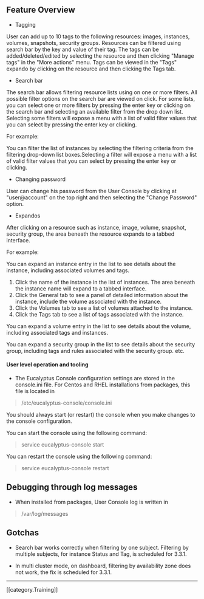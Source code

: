 ## Feature Overview

* Tagging

User can add up to 10 tags to the following resources: images, instances, volumes, snapshots, security groups. Resources can be filtered using search bar by the key and value of their tag. The tags can be added/deleted/edited by selecting the resource and then clicking "Manage tags" in the "More actions" menu. Tags can be viewed in the "Tags" expando by clicking on the resource and then clicking the Tags tab.

* Search bar 

The search bar allows filtering resource lists using on one or more filters. 
All possible filter options on the search bar are viewed on click.
For some lists, you can select one or more filters by pressing the enter key or clicking on the search bar and selecting
an available filter from the drop down list. Selecting some filters will expose a menu with a list of valid filter values
that you can select by pressing the enter key or clicking.


For example: 

You can filter the list of instances by selecting the filtering criteria from the filtering drop-down list boxes.Selecting a filter will expose a menu with a list of valid filter values
that you can select by pressing the enter key or clicking.

* Changing password

User can change his password from the User Console by clicking at "user@account" on the top right and then  selecting the "Change Password" option. 

* Expandos

After clicking on a resource such as instance, image, volume, snapshot, security group, the area beneath the resource expands to a tabbed interface.

For example: 

You can expand an instance entry in the list to see details about the instance, including associated volumes and tags.

1. Click the name of the instance in the list of instances.
The area beneath the instance name will expand to a tabbed interface.
2. Click the General tab to see a panel of detailed information about the instance, include the volume associated with
the instance.
3. Click the Volumes tab to see a list of volumes attached to the instance.
4. Click the Tags tab to see a list of tags associated with the instance.

You can expand a volume entry in the list to see details about the volume, including associated tags and instances.

You can expand a security group in the list to see details about the security group, including tags and rules associated
with the security group.
etc.

#### User level operation and tooling

* The Eucalyptus Console configuration settings are stored in the console.ini file.
For Centos and RHEL installations from packages, this file is located in

> /etc/eucalyptus-console/console.ini

You should always start (or restart) the console when you make changes to the console configuration.

You can start the console using the following command:
> service eucalyptus-console start

You can restart the console using the following command:
>service eucalyptus-console restart

## Debugging through log messages

* When installed from packages, User Console log is written in 

>/var/log/messages

## Gotchas

* Search bar works correctly when filtering by one subject. Filtering by multiple subjects, for instance Status and Tag, is scheduled for 3.3.1.

* In multi cluster mode, on dashboard, filtering by availability zone does not work, the fix is scheduled for 3.3.1.



*****
[[category.Training]]